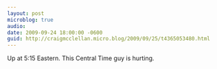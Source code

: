 ```yaml
---
layout: post
microblog: true
audio: 
date: 2009-09-24 18:00:00 -0600
guid: http://craigmcclellan.micro.blog/2009/09/25/t4365053480.html
---
```

Up at 5:15 Eastern. This Central Time guy is hurting.
